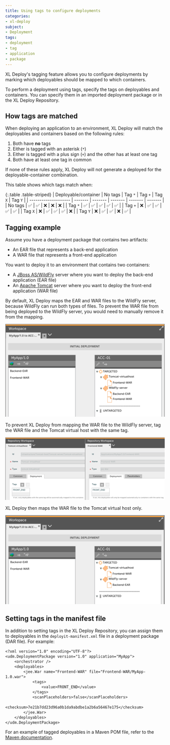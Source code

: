```yaml
---
title: Using tags to configure deployments
categories:
- xl-deploy
subject:
- Deployment
tags:
- deployment
- tag
- application
- package
---
```


XL Deploy's tagging feature allows you to configure deployments by marking which deployables should be mapped to which containers.

To perform a deployment using tags, specify the tags on deployables and containers. You can specify them in an imported deployment package or in the XL Deploy Repository.

## How tags are matched

When deploying an application to an environment, XL Deploy will match the deployables and containers based on the following rules:

1. Both have **no** tags
1. Either is tagged with an asterisk (`*`)
1. Either is tagged with a plus sign (`+`) and the other has at least one tag
1. Both have at least one tag in common

If none of these rules apply, XL Deploy will not generate a deployed for the deployable-container combination.

This table shows which tags match when:

{:.table .table-striped}
| Deployable/container | No tags | Tag `*` | Tag `+` | Tag `X` | Tag `Y` |
| -------------------- | ------- | ------- | ------- | ------- | ------- |
| No tags | &#9989; | &#9989; | &#10060; | &#10060; | &#10060; |
| Tag `*` | &#9989; | &#9989; | &#9989; | &#9989; | &#9989; |
| Tag `+` | &#10060; | &#9989; | &#9989; | &#9989; | &#9989; |
| Tag `X` | &#10060; | &#9989; | &#9989; | &#9989; | &#10060; |
| Tag `Y` | &#10060; | &#9989; | &#9989; | &#10060; | &#9989; |

## Tagging example

Assume you have a deployment package that contains two artifacts:

* An EAR file that represents a back-end application
* A WAR file that represents a front-end application

You want to deploy it to an environment that contains two containers:

* A [JBoss AS/WildFly](/xl-deploy/concept/introduction-to-the-xl-deploy-jboss-domain-plugin.html) server where you want to deploy the back-end application (EAR file)
* An [Apache Tomcat](/xl-deploy/concept/introduction-to-the-xl-deploy-tomcat-plugin.html) server where you want to deploy the front-end application (WAR file)

By default, XL Deploy maps the EAR and WAR files to the WildFly server, because WildFly can run both types of files. To prevent the WAR file from being deployed to the WildFly server, you would need to manually remove it from the mapping.

![Default mapping](images/tagged-deployment-no-tags.png)

To prevent XL Deploy from mapping the WAR file to the WildFly server, tag the WAR file and the Tomcat virtual host with the same tag.

![Tagged jee.War and tomcat.VirtualHost](images/tagged-deployment-artifact-and-container.png)

XL Deploy then maps the WAR file to the Tomcat virtual host only.

![Mapping with tags](images/tagged-deployment-with-tags.png)

## Setting tags in the manifest file

In addition to setting tags in the XL Deploy Repository, you can assign them to deployables in the `deployit-manifest.xml` file in a deployment package (DAR file). For example:

    <?xml version="1.0" encoding="UTF-8"?>
    <udm.DeploymentPackage version="1.0" application="MyApp">
        <orchestrator />
        <deployables>
            <jee.War name="Frontend-WAR" file="Frontend-WAR/MyApp-1.0.war">
                <tags>
                    <value>FRONT_END</value>
                </tags>
                <scanPlaceholders>false</scanPlaceholders>
                <checksum>7e21b7dd23d96a0b1da9abdbe1a2b6a56467e175</checksum>
            </jee.War>
        </deployables>
    </udm.DeploymentPackage>

For an example of tagged deployables in a Maven POM file, refer to the [Maven documentation](/xl-deploy/latest/maven-plugin/tags.html).
